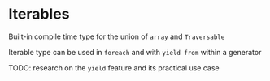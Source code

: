 
# Iterables  

Built-in compile time type for the union of `array` and `Traversable`  

Iterable type can be used in `foreach` and with `yield from` within a generator

TODO: research on the `yield` feature and its practical use case
